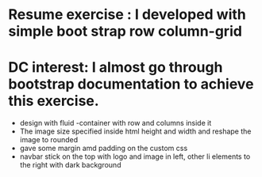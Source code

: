 
# Resume exercise : I developed with simple boot strap row column-grid 
# DC interest: I almost go through bootstrap documentation to achieve this exercise. 
   * design with fluid -container with row and columns inside it 
   * The image size specified inside html height and width and reshape the image to rounded 
   *  gave some margin amd padding on the custom css 
   * navbar stick on the top with logo and image in left, other li elements to the right with dark background

   
